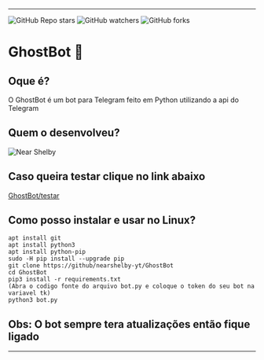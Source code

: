<hr>

![GitHub Repo stars](https://img.shields.io/github/stars/nearshelby-yt/GhostBot?style=for-the-badge)
![GitHub watchers](https://img.shields.io/github/watchers/nearshelby-yt/GhostBot?style=for-the-badge)
![GitHub forks](https://img.shields.io/github/forks/nearshelby-yt/GhostBot?style=for-the-badge)

<h1>GhostBot 👻</h1>
<h2>Oque é?</h2>
<p>O GhostBot é um bot para Telegram feito em Python utilizando a api do Telegram</p>
<h2>Quem o desenvolveu?</h2>

![Near Shelby](https://github.com/nearshelby-yt/)
<h2>Caso queira testar clique no link abaixo</h2>

[GhostBot/testar](https://t.me/ghostvd_bot)
<h2>Como posso instalar e usar no Linux?</h2>

```
apt install git
apt install python3
apt install python-pip
sudo -H pip install --upgrade pip
git clone https://github/nearshelby-yt/GhostBot
cd GhostBot
pip3 install -r requirements.txt
(Abra o codigo fonte do arquivo bot.py e coloque o token do seu bot na variavel tk)
python3 bot.py
```
<h2>Obs: O bot sempre tera atualizações então fique ligado</h2>
<hr>
